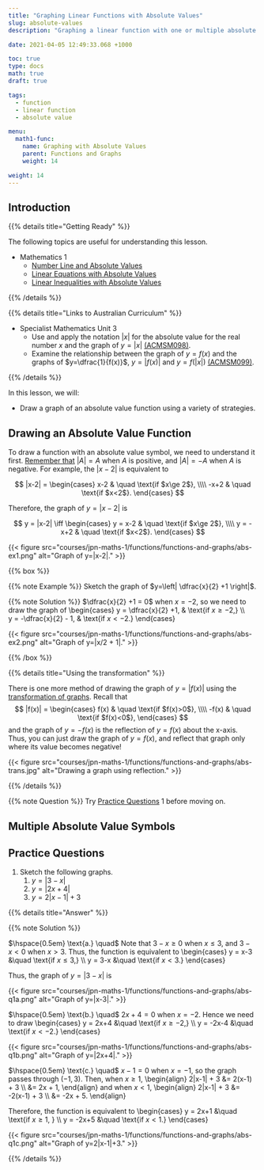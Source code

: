 ```yaml
---
title: "Graphing Linear Functions with Absolute Values"
slug: absolute-values
description: "Graphing a linear function with one or multiple absolute value symbols."

date: 2021-04-05 12:49:33.068 +1000

toc: true
type: docs
math: true
draft: true

tags:
  - function
  - linear function
  - absolute value

menu:
  math1-func:
    name: Graphing with Absolute Values
    parent: Functions and Graphs
    weight: 14

weight: 14
---
```


## Introduction

{{% details title="Getting Ready" %}}

The following topics are useful for understanding this lesson.
- Mathematics 1
    - [Number Line and Absolute Values](../../../numbers-and-expressions/numbers/absolute-values)
    - [Linear Equations with Absolute Values](../../../numbers-and-expressions/inequalities/absolute-value-equations/)
    - [Linear Inequalities with Absolute Values](../../../numbers-and-expressions/inequalities/absolute-value-inequalities/)

{{% /details %}}

{{% details title="Links to Australian Curriculum" %}}

- Specialist Mathematics Unit 3
  - Use and apply the notation $|x|$ for the absolute value for the real number $x$ and the graph of $y=|x|$ [(ACMSM098)](https://www.australiancurriculum.edu.au/senior-secondary-curriculum/mathematics/specialist-mathematics/?unit=Unit+3&cd=ACMSM098&searchTerm=ACMSM098#dimension-content).
  - Examine the relationship between the graph of $y=f(x)$ and the graphs of $y=\dfrac{1}{f(x)}$, $y=|f(x)|$ and $y=f(|x|)$ [(ACMSM099)](https://www.australiancurriculum.edu.au/senior-secondary-curriculum/mathematics/specialist-mathematics/?unit=Unit+3&cd=ACMSM099&searchTerm=ACMSM099#dimension-content).

{{% /details %}}

In this lesson, we will:

- Draw a graph of an absolute value function using a variety of strategies.


## Drawing an Absolute Value Function

To draw a function with an absolute value symbol, we need to understand it first. [Remember that](../../../numbers-and-expressions/numbers/absolute-values#distance-and-absolute-value) $|A| = A$ when $A$ is positive, and $|A| = -A$ when $A$ is negative. For example, the $|x-2|$ is equivalent to

$$ |x-2| = \begin{cases}
  x-2 & \quad \text{if $x\ge 2$}, \\\\
  -x+2 & \quad \text{if $x<2$}.
\end{cases} $$

Therefore, the graph of $y=|x-2|$ is

$$ y = |x-2| \iff \begin{cases}
  y = x-2 & \quad \text{if $x\ge 2$}, \\\\
  y = -x+2 & \quad \text{if $x<2$}.
\end{cases} $$

{{< figure src="courses/jpn-maths-1/functions/functions-and-graphs/abs-ex1.png" alt="Graph of y=|x-2|." >}}


{{% box %}}

{{% note Example %}} Sketch the graph of $y=\left| \dfrac{x}{2} +1  \right|$.

{{% note Solution %}} $\dfrac{x}{2} +1 = 0$ when $x=-2$, so we need to draw the graph of 
\begin{cases}
  y = \dfrac{x}{2} +1, & \text{if $x\ge -2$,} \\\\\
  y = -\dfrac{x}{2} - 1, & \text{if $x<-2$.}
\end{cases}

{{< figure src="courses/jpn-maths-1/functions/functions-and-graphs/abs-ex2.png" alt="Graph of y=|x/2 + 1|." >}}

{{% /box %}}

{{% details title="Using the transformation" %}}

There is one more method of drawing the graph of $y=|f(x)|$ using the [transformation of graphs](../transformation). Recall that $$ |f(x)| = \begin{cases} f(x) & \quad \text{if $f(x)>0$}, \\\\ -f(x) & \quad \text{if $f(x)<0$}, \end{cases} $$ and the graph of $y=-f(x)$ is the reflection of $y=f(x)$ about the x-axis. Thus, you can just draw the graph of $y=f(x)$, and reflect that graph only where its value becomes negative!

{{< figure src="courses/jpn-maths-1/functions/functions-and-graphs/abs-trans.jpg" alt="Drawing a graph using reflection." >}}

{{% /details %}}

{{% note Question %}} Try [Practice Questions](#practice-questions) 1 before moving on.

## Multiple Absolute Value Symbols



## Practice Questions

1. Sketch the following graphs.
    1. $y = |3-x|$
    2. $y = |2x+4|$
    3. $y = 2|x-1| + 3$

{{% details title="Answer" %}}

{{% note Solution %}}

$\hspace{0.5em} \text{a.} \quad$ Note that $3-x\ge 0$ when $x \le 3$, and $3-x<0$ when $x >3$. Thus, the function is equivalent to
\begin{cases}
  y = x-3 &\quad \text{if $x\le 3$,} \\\\
  y = 3-x &\quad \text{if $x<3$.}
\end{cases}

Thus, the graph of $y = |3-x|$ is

{{< figure src="courses/jpn-maths-1/functions/functions-and-graphs/abs-q1a.png" alt="Graph of y=|x-3|." >}}

$\hspace{0.5em} \text{b.} \quad$ $2x+4=0$ when $x=-2$. Hence we need to draw
\begin{cases}
  y = 2x+4 &\quad \text{if $x\ge -2$,} \\\\
  y = -2x-4 &\quad \text{if $x<-2$.}
\end{cases}

{{< figure src="courses/jpn-maths-1/functions/functions-and-graphs/abs-q1b.png" alt="Graph of y=|2x+4|." >}}

$\hspace{0.5em} \text{c.} \quad$ $x-1=0$ when $x=-1$, so the graph passes through $(-1, 3)$. Then, when $x\ge 1$,
\begin{align}
  2|x-1| + 3 &= 2(x-1) + 3 \\\\
  &= 2x + 1,
\end{align}
and when $x<1$,
\begin{align}
  2|x-1| + 3 &= -2(x-1) + 3 \\\\
  &= -2x + 5.
\end{align}

Therefore, the function is equivalent to
\begin{cases}
  y = 2x+1 &\quad \text{if $x\ge 1$, } \\\\
  y = -2x+5 &\quad \text{if $x<1$.}
\end{cases}

{{< figure src="courses/jpn-maths-1/functions/functions-and-graphs/abs-q1c.png" alt="Graph of y=2|x-1|+3." >}}

{{% /details %}}

